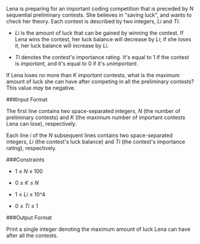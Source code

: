 Lena is preparing for an important coding competition that is preceded by *N* sequential preliminary contests. She believes in "saving luck", and wants to check her theory. Each contest is described by two integers, *Li* and *Ti*:

* *Li* is the amount of luck that can be gained by winning the contest. If Lena wins the contest, her luck balance will decrease by *Li*; if she loses it, her luck balance will increase by *Li*.

* *Ti* denotes the contest's importance rating. It's equal to 1 if the contest is *important*, and it's equal to 0 if it's *unimportant*.

If Lena loses no more than *K important* contests, what is the maximum amount of luck she can have after competing in all the preliminary contests? This value *may* be negative.

###Input Format

The first line contains two space-separated integers, *N* (the number of preliminary contests) and *K* (the maximum number of important contests Lena can lose), respectively. 

Each line *i* of the *N* subsequent lines contains two space-separated integers, *Li* (the contest's luck balance) and *Ti* (the contest's importance rating), respectively.

###Constraints

* 1 ≤ *N* ≤ 100

* 0 ≤ *K* ≤ *N*

* 1 ≤ *Li* ≤ 10^4

* 0 ≤ *Ti* ≤ 1

###Output Format

Print a single integer denoting the maximum amount of luck Lena can have after all the contests.
